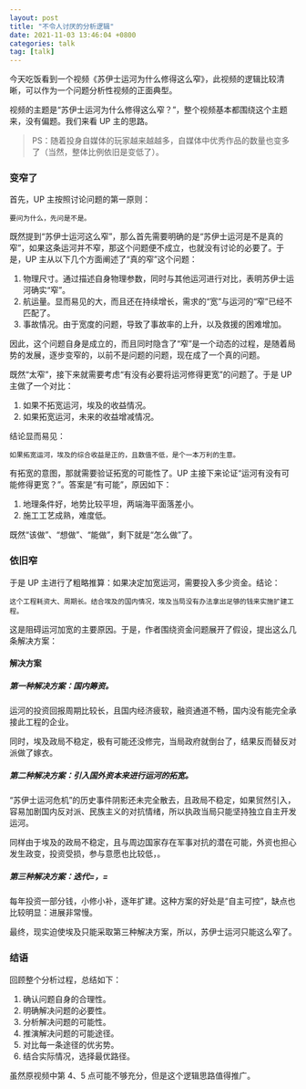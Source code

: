 ```yaml
---
layout: post
title: "不令人讨厌的分析逻辑"
date: 2021-11-03 13:46:04 +0800
categories: talk
tag: [talk]
---
```


今天吃饭看到一个视频《苏伊士运河为什么修得这么窄》，此视频的逻辑比较清晰，可以作为一个问题分析性视频的正面典型。

视频的主题是“苏伊士运河为什么修得这么窄？”，整个视频基本都围绕这个主题来，没有偏题。我们来看 UP 主的思路。

<!-- more -->

> PS：随着投身自媒体的玩家越来越越多，自媒体中优秀作品的数量也变多了（当然，整体比例依旧是变低了）。

### 变窄了

首先，UP 主按照讨论问题的第一原则：

    要问为什么，先问是不是。

既然提到“苏伊士运河这么窄”，那么首先需要明确的是“苏伊士运河是不是真的窄”，如果这条运河并不窄，那这个问题便不成立，也就没有讨论的必要了。于是，UP 主从以下几个方面阐述了“真的窄”这个问题：

1. 物理尺寸。通过描述自身物理参数，同时与其他运河进行对比，表明苏伊士运河确实“窄”。
2. 航运量。显而易见的大，而且还在持续增长，需求的“宽”与运河的“窄”已经不匹配了。
3. 事故情况。由于宽度的问题，导致了事故率的上升，以及救援的困难增加。

因此，这个问题自身是成立的，而且同时隐含了“窄”是一个动态的过程，是随着局势的发展，逐步变窄的，以前不是问题的问题，现在成了一个真的问题。

既然“太窄”，接下来就需要考虑“有没有必要将运河修得更宽”的问题了。于是 UP 主做了一个对比：

1. 如果不拓宽运河，埃及的收益情况。
2. 如果拓宽运河，未来的收益增减情况。

结论显而易见：

    如果拓宽运河，埃及的综合收益是正的，且数值不低，是个一本万利的生意。

有拓宽的意图，那就需要验证拓宽的可能性了。UP 主接下来论证“运河有没有可能修得更宽？”。答案是“有可能”，原因如下：

1.  地理条件好，地势比较平坦，两端海平面落差小。
2.  施工工艺成熟，难度低。

既然“该做”、“想做”、“能做”，剩下就是“怎么做”了。

### 依旧窄

于是 UP 主进行了粗略推算：如果决定加宽运河，需要投入多少资金。结论：

    这个工程耗资大、周期长。结合埃及的国内情况，埃及当局没有办法拿出足够的钱来实施扩建工程。

这是阻碍运河加宽的主要原因。于是，作者围绕资金问题展开了假设，提出这么几条解决方案：

#### 解决方案

##### 第一种解决方案：国内筹资。

运河的投资回报周期比较长，且国内经济疲软，融资通道不畅，国内没有能完全承接此工程的企业。

同时，埃及政局不稳定，极有可能还没修完，当局政府就倒台了，结果反而替反对派做了嫁衣。

##### 第二种解决方案：引入国外资本来进行运河的拓宽。

“苏伊士运河危机”的历史事件阴影还未完全散去，且政局不稳定，如果贸然引入，容易加剧国内反对派、民族主义的对抗情绪，所以执政当局只能坚持独立自主开发运河。

同样由于埃及的政局不稳定，且与周边国家存在军事对抗的潜在可能，外资也担心发生政变，投资受损，参与意愿也比较低，。

##### 第三种解决方案：迭代=，=

每年投资一部分钱，小修小补，逐年扩建。这种方案的好处是“自主可控”，缺点也比较明显：进展非常慢。

最终，现实迫使埃及只能采取第三种解决方案，所以，苏伊士运河只能这么窄了。

### 结语

回顾整个分析过程，总结如下：

1. 确认问题自身的合理性。
2. 明确解决问题的必要性。
3. 分析解决问题的可能性。
4. 推演解决问题的可能途径。
5. 对比每一条途径的优劣势。
6. 结合实际情况，选择最优路径。

虽然原视频中第 4、5 点可能不够充分，但是这个逻辑思路值得推广。
